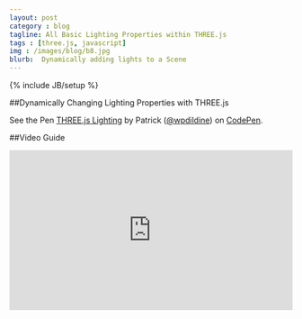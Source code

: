 ```yaml
---
layout: post
category : blog
tagline: All Basic Lighting Properties within THREE.js
tags : [three.js, javascript]
img : /images/blog/b8.jpg
blurb:  Dynamically adding lights to a Scene
---
```

{% include JB/setup %}

##Dynamically Changing Lighting Properties with THREE.js


<p data-height="556" data-theme-id="0" data-slug-hash="vEMEPo" data-default-tab="result" data-user="wpdildine" class='codepen'>See the Pen <a href='http://codepen.io/wpdildine/pen/vEMEPo/'>THREE.js Lighting</a> by Patrick (<a href='http://codepen.io/wpdildine'>@wpdildine</a>) on <a href='http://codepen.io'>CodePen</a>.</p>
<script async src="//assets.codepen.io/assets/embed/ei.js"></script>

##Video Guide
<style>.embed-container { position: relative; padding-bottom: 56.25%; height: 0; overflow: hidden; max-width: 100%; } .embed-container iframe, .embed-container object, .embed-container embed { position: absolute; top: 0; left: 0; width: 100%; height: 100%; }</style><div class='embed-container'><iframe src='http://www.youtube.com/embed/Z-FsYsBy538' frameborder='0' allowfullscreen></iframe></div>